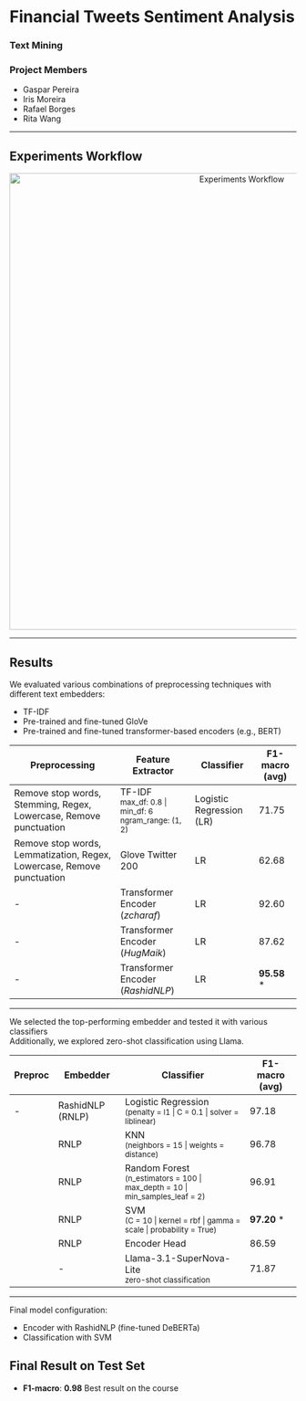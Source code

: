 # Financial Tweets Sentiment Analysis
### Text Mining 
### Project Members
- Gaspar Pereira  
- Iris Moreira  
- Rafael Borges  
- Rita Wang  

---

## Experiments Workflow

<p align="center">
  <img width="800" alt="Experiments Workflow" src="https://github.com/user-attachments/assets/82f28c37-1cbf-4c4c-9fb8-05774878c9c5" />
</p>

---

## Results

We evaluated various combinations of preprocessing techniques with different text embedders:
- TF-IDF
- Pre-trained and fine-tuned GloVe
- Pre-trained and fine-tuned transformer-based encoders (e.g., BERT)
  

| Preprocessing                                                                 | Feature Extractor                                                                 | Classifier          | F1-macro (avg) |
|------------------------------------------------------------------------------|----------------------------------------------------------------------------------|---------------------|----------------|
| Remove stop words, Stemming, Regex, Lowercase, Remove punctuation           | TF-IDF <br><sub>max_df: 0.8 \| min_df: 6 <br> ngram_range: (1, 2)</sub>         |  Logistic Regression (LR)                   | 71.75          |
| Remove stop words, Lemmatization, Regex, Lowercase, Remove punctuation      | Glove Twitter 200                                                                | LR | 62.68          |
| -                                                                            | Transformer Encoder <br>(*zcharaf*)                                                              | LR                     | 92.60          |
| -                                                                             | Transformer Encoder (*HugMaik*)                                                              | LR                     | 87.62          |
| -                                                                             | Transformer Encoder (*RashidNLP*)                                                            | LR                     | **95.58** *     |


---

We selected the top-performing embedder and tested it with various classifiers <br>
Additionally, we explored zero-shot classification using Llama.



| Preproc | Embedder   | Classifier        | F1-macro (avg) |
|---------|------------|-------------------|----------------|
| -       | RashidNLP (RNLP) | Logistic Regression <br><sub>(penalty = l1 \| C = 0.1 \| solver = liblinear)</sub>         | 97.18          |
|         | RNLP           | KNN <br><sub>(neighbors = 15 \| weights = distance)</sub>                                   | 96.78          |
|         | RNLP           | Random Forest <br><sub>(n_estimators = 100 \| max_depth = 10 \| min_samples_leaf = 2)</sub> | 96.91          |
|         | RNLP           | SVM <br><sub>(C = 10 \| kernel = rbf \| gamma = scale \| probability = True)</sub>          | **97.20** *    |
|         | RNLP           | Encoder Head                                                                                 | 86.59          |
|         | -          | Llama-3.1-SuperNova-Lite <br><sub>zero-shot classification</sub>                                                                    | 71.87          |


---

Final model configuration:
- Encoder with RashidNLP (fine-tuned DeBERTa)
- Classification with SVM 

## Final Result on Test Set

- **F1-macro**: **0.98**
Best result on the course  
